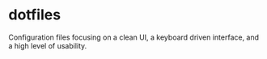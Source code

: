 # dotfiles
Configuration files focusing on a clean UI, a keyboard driven interface, and a high level of usability.
